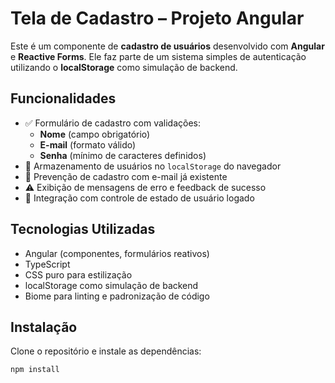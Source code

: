 # Tela de Cadastro – Projeto Angular

Este é um componente de **cadastro de usuários** desenvolvido com **Angular** e **Reactive Forms**. Ele faz parte de um sistema simples de autenticação utilizando o **localStorage** como simulação de backend.

## Funcionalidades

- ✅ Formulário de cadastro com validações:
  - **Nome** (campo obrigatório)
  - **E-mail** (formato válido)
  - **Senha** (mínimo de caracteres definidos)
- 💾 Armazenamento de usuários no `localStorage` do navegador
- 🔐 Prevenção de cadastro com e-mail já existente
- ⚠️ Exibição de mensagens de erro e feedback de sucesso
- 👤 Integração com controle de estado de usuário logado

## Tecnologias Utilizadas

- Angular (componentes, formulários reativos)
- TypeScript
- CSS puro para estilização
- localStorage como simulação de backend
- Biome para linting e padronização de código

## Instalação

Clone o repositório e instale as dependências:

```bash
npm install
